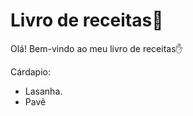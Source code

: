 # Livro de receitas:book:

Olá! Bem-vindo ao meu livro de receitas:hand:

Cárdapio:
- Lasanha.
- Pavê
